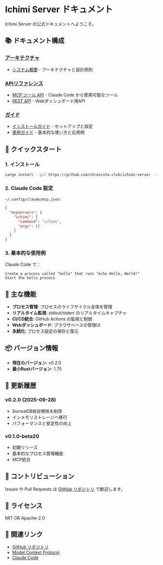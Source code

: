 # Ichimi Server ドキュメント

Ichimi Server の公式ドキュメントへようこそ。

## 📚 ドキュメント構成

### [アーキテクチャ](./architecture/)
- [システム概要](./architecture/README.md) - アーキテクチャと設計原則

### [APIリファレンス](./api/)
- [MCP ツール API](./api/README.md#mcp-ツール-api) - Claude Code から使用可能なツール
- [REST API](./api/README.md#rest-api) - Webダッシュボード用API

### [ガイド](./guides/)
- [インストールガイド](./guides/installation.md) - セットアップと設定
- [使用ガイド](./guides/usage.md) - 基本的な使い方と応用例

## 🚀 クイックスタート

### 1. インストール

```bash
cargo install --git https://github.com/chronista-club/ichimi-server --tag v0.2.0
```

### 2. Claude Code 設定

`~/.config/claude/mcp.json`:
```json
{
  "mcpServers": {
    "ichimi": {
      "command": "ichimi",
      "args": []
    }
  }
}
```

### 3. 基本的な使用例

Claude Code で：
```
Create a process called "hello" that runs "echo Hello, World!"
Start the hello process
```

## 🎯 主な機能

- **プロセス管理**: プロセスのライフサイクル全体を管理
- **リアルタイム監視**: stdout/stderr のリアルタイムキャプチャ
- **CI/CD統合**: GitHub Actions の監視と制御
- **Webダッシュボード**: ブラウザベースの管理UI
- **永続化**: プロセス設定の保存と復元

## 📦 バージョン情報

- **現在のバージョン**: v0.2.0
- **最小Rustバージョン**: 1.75

## 🔄 更新履歴

### v0.2.0 (2025-09-28)
- SurrealDB依存関係を削除
- インメモリストレージへ移行
- パフォーマンスと安定性の向上

### v0.1.0-beta20
- 初期リリース
- 基本的なプロセス管理機能
- MCP統合

## 🤝 コントリビューション

Issues や Pull Requests は [GitHub リポジトリ](https://github.com/chronista-club/ichimi-server) で歓迎します。

## 📄 ライセンス

MIT OR Apache-2.0

## 🔗 関連リンク

- [GitHub リポジトリ](https://github.com/chronista-club/ichimi-server)
- [Model Context Protocol](https://modelcontextprotocol.io/)
- [Claude Code](https://claude.ai/code)